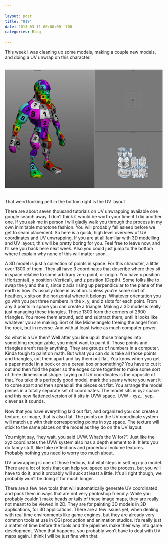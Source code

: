 ```yaml
---

layout: post  
title: "019"  
date: 2013-03-11 00:00:00 -700  
categories: Blog

---
```


This week I was cleaning up some models, making a couple new models, and doing a UV unwrap on this character.   
 

![Picture](/uploads/6996067_orig.png) 

That weird looking pelt in the bottom right is the UV layout

  
There are about seven thousand tutorials on UV unwrapping available one google search away. I don’t think it would be worth your time if I did another one. If you ask me in person I will gladly walk you through the process in my own inimitable monotone fashion. You will probably fall asleep before we get to seam placement. So here is a quick, high level overview of UV coordinates and UV unwrapping. If you are at all familiar with 3D modelling and UV layout, this will be pretty boring for you. Feel free to leave now, and I’ll see you back here next week. Also you could just jump to the bottom where I explain why none of this will matter soon.  
  
A 3D model is just a collection of points in space. For this character, a little over 1300 of them. They all have 3 coordinates that describe where they sit in space relative to some arbitrary zero point, or origin. You have x position (Horizontal), y position (Vertical), and z position (Depth). Some folks like to swap the y and the z, since z axis rising up perpendicular to the plane of the earth is how it’s usually done in aviation. Unless you’re some sort of heathen, x sits on the horizontal where it belongs. Whatever orientation you go with you put three numbers in the x, y, and z slots for each point. From any 3 points in space you can create a triangle. Making a 3D model is really just managing these triangles. Those 1300 form the corners of 2600 triangles. You move them around, add and subtract them, until it looks like whatever you are making. Sort of like Michelangelo freeing the angel from the rock, but in reverse. And with at least twice as much computer power.   
  
So what is a UV then? Well after you line up all those triangles into something recognizable, you might want to paint it. Those points and triangles aren’t really anything. They are groups of numbers in a computer. Kinda tough to paint on math. But what you can do is take all those points and triangles, cut them apart and lay them out flat. You know when you get a paper model in a book or on a cereal box or something? You have to cut it out and then fold the paper so the edges come together to make some sort of three dimensional shape. Laying out UV coordinates is the opposite of that. You take this perfectly good model, mark the seams where you want it to come apart and then spread all the pieces out flat. You arrange the model pieces in a totally separate set of coordinates. The model sits in xyz space and this new flattened version of it sits in UVW space. UVW - xyz... yep, clever as it sounds.   
  
Now that you have everything laid out flat, and organized you can create a texture, or image, that is also flat. The points on the UV coordinate system will match up with their corresponding points in xyz space. The texture will stick to the same places on the model as they do on the UV layout.   
  
You might say, “hey wait, you said UVW. What’s the W for?”. Just like the xyz coordinates the UVW system also has a depth element to it. It lets you do fancy stuff, like fake reflections and procedural volume textures. Probably nothing you need to worry too much about.   
  
UV unwrapping is one of those tedious, but vital steps in setting up a model. There are a lot of tools that can help you speed up the process, but you will have to do it, and it probably will suck at least a little. It’s all right though, we probably won’t be doing it for much longer.   
  
There are a few new tools that will automatically generate UV coordinated and pack them in ways that are not very photoshop friendly. While you probably couldn’t make heads or tails of these image maps, they are really not meant to be viewed in 2D. They are for painting 3D models in 3D applications, for 3D applications. There are a few issues yet, when dealing with real time environments like game engines, but they are already very common tools at use in CGI production and animation studios. It’s really just a matter of time before the tools and the pipelines make their way into game development. When that happens, you probably won’t have to deal with UV maps again. I think I will be just fine with that.